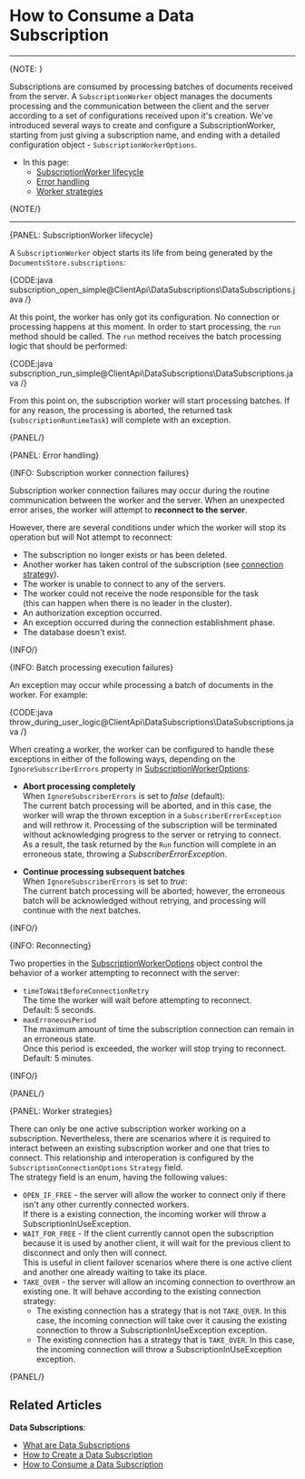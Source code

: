 # How to Consume a Data Subscription
---

{NOTE: }

Subscriptions are consumed by processing batches of documents received from the server. 
A `SubscriptionWorker` object manages the documents processing and the communication between the client and the server according to a set of configurations received upon it's creation. 
We've introduced several ways to create and configure a SubscriptionWorker, starting from just giving a subscription name, and ending with a detailed configuration object - `SubscriptionWorkerOptions`.

* In this page:
   * [SubscriptionWorker lifecycle](../../../client-api/data-subscriptions/consumption/how-to-consume-data-subscription#subscriptionworker-lifecycle)  
   * [Error handling](../../../client-api/data-subscriptions/consumption/how-to-consume-data-subscription#error-handling)  
   * [Worker strategies](../../../client-api/data-subscriptions/consumption/how-to-consume-data-subscription#worker-strategies)

{NOTE/}

---

{PANEL: SubscriptionWorker lifecycle}

A `SubscriptionWorker` object starts its life from being generated by the `DocumentsStore.subscriptions`:

{CODE:java subscription_open_simple@ClientApi\DataSubscriptions\DataSubscriptions.java /}

At this point, the worker has only got its configuration. No connection or processing happens at this moment. 
In order to start processing, the `run` method should be called. The `run` method receives the batch processing logic that should be performed:

{CODE:java subscription_run_simple@ClientApi\DataSubscriptions\DataSubscriptions.java /}

From this point on, the subscription worker will start processing batches. If for any reason, the processing is aborted, the returned task (`subscriptionRuntimeTask`) will complete with an exception.

{PANEL/}

{PANEL: Error handling}

{INFO: Subscription worker connection failures}

Subscription worker connection failures may occur during the routine communication between the worker and the server.
When an unexpected error arises, the worker will attempt to **reconnect to the server**.

However, there are several conditions under which the worker will stop its operation but will Not attempt to reconnect:

* The subscription no longer exists or has been deleted.
* Another worker has taken control of the subscription (see [connection strategy](../../../client-api/data-subscriptions/consumption/how-to-consume-data-subscription#available-worker-strategies)).
* The worker is unable to connect to any of the servers.
* The worker could not receive the node responsible for the task  
  (this can happen when there is no leader in the cluster).
* An authorization exception occurred.
* An exception occurred during the connection establishment phase.
* The database doesn't exist.

{INFO/}

{INFO: Batch processing execution failures}

An exception may occur while processing a batch of documents in the worker.
For example:

{CODE:java throw_during_user_logic@ClientApi\DataSubscriptions\DataSubscriptions.java /}

When creating a worker, the worker can be configured to handle these exceptions in either of the following ways,
depending on the `IgnoreSubscriberErrors` property in [SubscriptionWorkerOptions](../../../client-api/data-subscriptions/consumption/api-overview#subscriptionworkeroptions):

* **Abort processing completely**  
  When `IgnoreSubscriberErrors` is set to _false_ (default):  
  The current batch processing will be aborted, and in this case, the worker will wrap the thrown exception in a `SubscriberErrorException` and will rethrow it.
  Processing of the subscription will be terminated without acknowledging progress to the server or retrying to connect.  
  As a result, the task returned by the `Run` function will complete in an erroneous state, throwing a _SubscriberErrorException_.

* **Continue processing subsequent batches**  
  When `IgnoreSubscriberErrors` is set to _true_:   
  The current batch processing will be aborted; however, the erroneous batch will be acknowledged without retrying,
  and processing will continue with the next batches.

{INFO/}

{INFO: Reconnecting}

Two properties in the [SubscriptionWorkerOptions](../../../client-api/data-subscriptions/consumption/api-overview#subscriptionworkeroptions)
object control the behavior of a worker attempting to reconnect with the server:

* `timeToWaitBeforeConnectionRetry`  
  The time the worker will wait before attempting to reconnect.  
  Default: 5 seconds.
* `maxErroneousPeriod`  
  The maximum amount of time the subscription connection can remain in an erroneous state.   
  Once this period is exceeded, the worker will stop trying to reconnect.  
  Default: 5 minutes.

{INFO/}

{PANEL/}

{PANEL: Worker strategies}

There can only be one active subscription worker working on a subscription. 
Nevertheless, there are scenarios where it is required to interact between an existing subscription worker and one that tries to connect. 
This relationship and interoperation is configured by the `SubscriptionConnectionOptions` `Strategy` field.  
The strategy field is an enum, having the following values:  

* `OPEN_IF_FREE` - the server will allow the worker to connect only if there isn't any other currently connected workers.  
  If there is a existing connection, the incoming worker will throw a SubscriptionInUseException.  
* `WAIT_FOR_FREE` - If the client currently cannot open the subscription because it is used by another client, it will wait for the previous client to disconnect and only then will connect.  
  This is useful in client failover scenarios where there is one active client and another one already waiting to take its place.  
* `TAKE_OVER` - the server will allow an incoming connection to overthrow an existing one. It will behave according to the existing connection strategy:
  * The existing connection has a strategy that is not `TAKE_OVER`. In this case, the incoming connection will take over it causing the existing connection to throw a SubscriptionInUseException exception.  
  * The existing connection has a strategy that is `TAKE_OVER`. In this case, the incoming connection will throw a SubscriptionInUseException exception.  

{PANEL/}

## Related Articles

**Data Subscriptions**:

- [What are Data Subscriptions](../../../client-api/data-subscriptions/what-are-data-subscriptions)
- [How to Create a Data Subscription](../../../client-api/data-subscriptions/creation/how-to-create-data-subscription)
- [How to Consume a Data Subscription](../../../client-api/data-subscriptions/consumption/how-to-consume-data-subscription)
